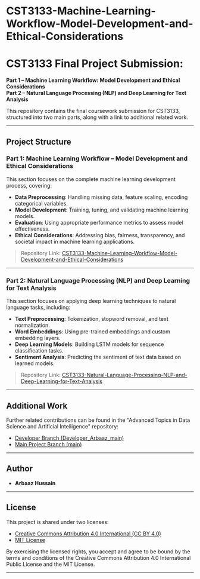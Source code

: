 # CST3133-Machine-Learning-Workflow-Model-Development-and-Ethical-Considerations

# CST3133 Final Project Submission:  
**Part 1 – Machine Learning Workflow: Model Development and Ethical Considerations**  
**Part 2 – Natural Language Processing (NLP) and Deep Learning for Text Analysis**

This repository contains the final coursework submission for CST3133, structured into two main parts, along with a link to additional related work.

---

##  Project Structure

### Part 1: Machine Learning Workflow – Model Development and Ethical Considerations

This section focuses on the complete machine learning development process, covering:
- **Data Preprocessing**: Handling missing data, feature scaling, encoding categorical variables.
- **Model Development**: Training, tuning, and validating machine learning models.
- **Evaluation**: Using appropriate performance metrics to assess model effectiveness.
- **Ethical Considerations**: Addressing bias, fairness, transparency, and societal impact in machine learning applications.

> Repository Link: [CST3133-Machine-Learning-Workflow-Model-Development-and-Ethical-Considerations](https://github.com/arbaazhussain1/CST3133-Machine-Learning-Workflow-Model-Development-and-Ethical-Considerations)

---

### Part 2: Natural Language Processing (NLP) and Deep Learning for Text Analysis

This section focuses on applying deep learning techniques to natural language tasks, including:
- **Text Preprocessing**: Tokenization, stopword removal, and text normalization.
- **Word Embeddings**: Using pre-trained embeddings and custom embedding layers.
- **Deep Learning Models**: Building LSTM models for sequence classification tasks.
- **Sentiment Analysis**: Predicting the sentiment of text data based on learned models.

> Repository Link: [CST3133-Natural-Language-Processing-NLP-and-Deep-Learning-for-Text-Analysis](https://github.com/arbaazhussain1/CST3133-Natural-Language-Processing-NLP-and-Deep-Learning-for-Text-Analysis)

---

##  Additional Work

Further related contributions can be found in the "Advanced Topics in Data Science and Artificial Intelligence" repository:

- [Developer Branch (Developer_Arbaaz_main)](https://github.com/Chris0Jeky/CST3133-Advanced-Topics-in-Data-Science-and-Artificial-Intelligence/tree/Developer_Arbaaz_main)
- [Main Project Branch (main)](https://github.com/Chris0Jeky/CST3133-Advanced-Topics-in-Data-Science-and-Artificial-Intelligence/tree/main)

---

##  Author

- **Arbaaz Hussain**

---

##  License

This project is shared under two licenses:

- [Creative Commons Attribution 4.0 International (CC BY 4.0)](https://creativecommons.org/licenses/by/4.0/)
- [MIT License](https://opensource.org/licenses/MIT)



By exercising the licensed rights, you accept and agree to be bound by the terms and conditions of the Creative Commons Attribution 4.0 International Public License and the MIT License.

---

